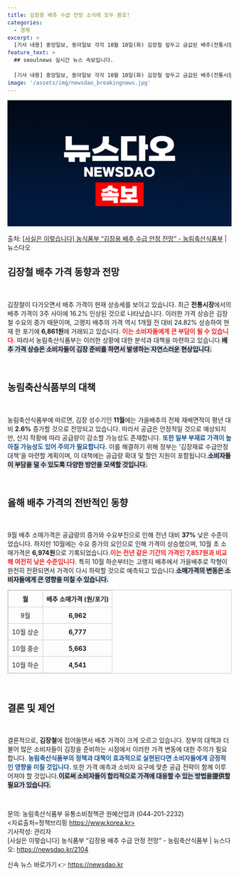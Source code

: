 ```yaml
---
title: 김장용 배추 수급 안정 소식에 모두 환호!
categories:
  - 경제
excerpt: >
  [기사 내용] 중앙일보, 동아일보 각각 10월 10일(화) 김장철 앞두고 금값된 배추(전통시장 3주 새 16…
feature_text: >
  ## seoulnews 실시간 뉴스 속보입니다.

  [기사 내용] 중앙일보, 동아일보 각각 10월 10일(화) 김장철 앞두고 금값된 배추(전통시장 3주 새 16…
image: '/assets/img/newsdao_breakingnews.jpg'
---
```


![뉴스다오 속보](/assets/img/newsdao_breakingnews.jpg)

<p>출처: <a href="https://newsdao.kr/2104" rel="dofollow">[사실은 이렇습니다] 농식품부 “김장용 배추 수급 안정 전망” - 농림축산식품부</a> | 뉴스다오</p>

<h2 data-ke-size="size26">김장철 배추 가격 동향과 전망</h2>

<p data-ke-size="size16">&nbsp;</p>

김장철이 다가오면서 배추 가격이 현재 상승세를 보이고 있습니다. 최근 **전통시장**에서의 배추 가격이 3주 사이에 16.2% 인상된 것으로 나타났습니다. 이러한 가격 상승은 김장철 수요의 증가 때문이며, 고랭지 배추의 가격 역시 1개월 전 대비 24.82% 상승하여 현재 한 포기에 **6,861원**에 거래되고 있습니다. <b><span style="color: #ee2323;">이는 소비자들에게 큰 부담이 될 수 있습니다.</span></b> 따라서 농림축산식품부는 이러한 상황에 대한 분석과 대책을 마련하고 있습니다.<b><span style="background-color: #21538527;">배추 가격 상승은 소비자들이 김장 준비를 하면서 발생하는 자연스러운 현상입니다.</span></b> 

<p data-ke-size="size16">&nbsp;</p>

<h2 data-ke-size="size26">농림축산식품부의 대책</h2>

<p data-ke-size="size16">&nbsp;</p>

농림축산식품부에 따르면, 김장 성수기인 **11월**에는 가을배추의 전체 재배면적이 평년 대비 **2.6%** 증가할 것으로 전망되고 있습니다. 따라서 공급은 안정적일 것으로 예상되지만, 산지 작황에 따라 공급량이 감소할 가능성도 존재합니다. <b><span style="color: #1a5490;">또한 일부 부재료 가격이 높아질 가능성도 있어 주의가 필요합니다.</span></b> 이를 해결하기 위해 정부는 '김장재료 수급안정 대책'을 마련할 계획이며, 이 대책에는 공급량 확대 및 할인 지원이 포함됩니다.<b><span style="background-color: #21538527;">소비자들이 부담을 덜 수 있도록 다양한 방안을 모색할 것입니다.</span></b>

<p data-ke-size="size16">&nbsp;</p>

<h2 data-ke-size="size26">올해 배추 가격의 전반적인 동향</h2>

<p data-ke-size="size16">&nbsp;</p>

9월 배추 소매가격은 공급량의 증가와 수요부진으로 인해 전년 대비 **37%** 낮은 수준이었습니다. 하지만 10월에는 수요 증가의 요인으로 인해 가격이 상승했으며, 10월 초 소매가격은 **6,974원**으로 기록되었습니다.<b><span style="color: #ee2323;">이는 전년 같은 기간의 가격인 7,857원과 비교해 여전히 낮은 수준입니다.</span></b> 특히 10월 하순부터는 고랭지 배추에서 가을배추로 작형이 완전히 전환되면서 가격이 다시 하락할 것으로 예측되고 있습니다.<b><span style="background-color: #21538527;">소매가격의 변동은 소비자들에게 큰 영향을 미칠 수 있습니다.</span></b> 

<table style="border-collapse:collapse; border: 1px solid #ccc; width:100%;">
    <tr>
        <th style="border: 1px solid #ccc; padding: 8px;">월</th>
        <th style="border: 1px solid #ccc; padding: 8px;">배추 소매가격 (원/포기)</th>
    </tr>
    <tr>
        <td style="border: 1px solid #ccc; padding: 8px; text-align: center;">9월</td>
        <td style="border: 1px solid #ccc; padding: 8px; text-align: center;"><b>6,962</b></td>
    </tr>
    <tr>
        <td style="border: 1px solid #ccc; padding: 8px; text-align: center;">10월 상순</td>
        <td style="border: 1px solid #ccc; padding: 8px; text-align: center;"><b>6,777</b></td>
    </tr>
    <tr>
        <td style="border: 1px solid #ccc; padding: 8px; text-align: center;">10월 중순</td>
        <td style="border: 1px solid #ccc; padding: 8px; text-align: center;"><b>5,663</b></td>
    </tr>
    <tr>
        <td style="border: 1px solid #ccc; padding: 8px; text-align: center;">10월 하순</td>
        <td style="border: 1px solid #ccc; padding: 8px; text-align: center;"><b>4,541</b></td>
    </tr>
</table>

<p data-ke-size="size16">&nbsp;</p>

<h2 data-ke-size="size26">결론 및 제언</h2>

<p data-ke-size="size16">&nbsp;</p>

결론적으로, **김장철**에 접어들면서 배추 가격이 크게 오르고 있습니다. 정부의 대책과 더불어 많은 소비자들이 김장을 준비하는 시점에서 이러한 가격 변동에 대한 주의가 필요합니다. <b><span style="color: #1a5490;">농림축산식품부의 정책과 대책이 효과적으로 실현된다면 소비자들에게 긍정적인 영향을 미칠 것입니다.</span></b> 또한 가격 예측과 소비자 요구에 맞춘 공급 전략이 함께 이루어져야 할 것입니다.<b><span style="background-color: #21538527;">이로써 소비자들이 합리적으로 가격에 대응할 수 있는 방법을提供할 필요가 있습니다.</span></b>

<p data-ke-size="size16">&nbsp;</p>

문의: 농림축산식품부 유통소비정책관 원예산업과 (044-201-2232)<br>
<자료출처=정책브리핑 https://www.korea.kr>  
기사작성: 관리자  
[사실은 이렇습니다] 농식품부 “김장용 배추 수급 안정 전망” - 농림축산식품부 | 뉴스다오: https://newsdao.kr/2104 

신속 뉴스 바로가기 👉 <a href="https://newsdao.kr" rel="dofollow">https://newsdao.kr</a>


